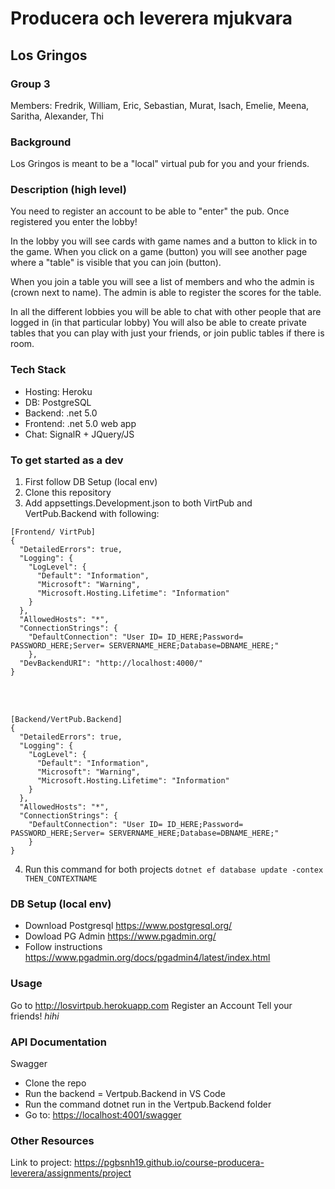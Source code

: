 # Producera och leverera mjukvara


## Los Gringos

### Group 3
Members: Fredrik, William, Eric, Sebastian, Murat, Isach, Emelie, Meena, Saritha, Alexander, Thi

### Background
Los Gringos is meant to be a "local" virtual pub for you and your friends.

### Description (high level)
You need to register an account to be able to "enter" the pub. Once registered you enter the lobby!

In the lobby you will see cards with game names and a button to klick in to the game.
When you click on a game (button) you will see another page where a "table" is visible that you can join (button).

When you join a table you will see a list of members and who the admin is (crown next to name).
The admin is able to register the scores for the table.

In all the different lobbies you will be able to chat with other people that are logged in (in that particular lobby)
You will also be able to create private tables that you can play with just your friends, or join public tables if there is room.

### Tech Stack
- Hosting: Heroku
- DB: PostgreSQL
- Backend: .net 5.0
- Frontend: .net 5.0 web app
- Chat: SignalR + JQuery/JS

### To get started as a dev
1. First follow DB Setup (local env)
2. Clone this repository
3. Add appsettings.Development.json to both VirtPub and VertPub.Backend with following:
````
[Frontend/ VirtPub]
{
  "DetailedErrors": true,
  "Logging": {
    "LogLevel": {
      "Default": "Information",
      "Microsoft": "Warning",
      "Microsoft.Hosting.Lifetime": "Information"
    }
  },
  "AllowedHosts": "*",
  "ConnectionStrings": {
    "DefaultConnection": "User ID= ID_HERE;Password= PASSWORD_HERE;Server= SERVERNAME_HERE;Database=DBNAME_HERE;"
    },
  "DevBackendURI": "http://localhost:4000/"
}
````
</br>

</br>

````
[Backend/VertPub.Backend]
{
  "DetailedErrors": true,
  "Logging": {
    "LogLevel": {
      "Default": "Information",
      "Microsoft": "Warning",
      "Microsoft.Hosting.Lifetime": "Information"
    }
  },
  "AllowedHosts": "*",
  "ConnectionStrings": {
    "DefaultConnection": "User ID= ID_HERE;Password= PASSWORD_HERE;Server= SERVERNAME_HERE;Database=DBNAME_HERE;"
    }
}
````
4. Run this command for both projects `dotnet ef database update -contex THEN_CONTEXTNAME`

### DB Setup (local env)
- Download Postgresql <https://www.postgresql.org/>
- Dowload PG Admin <https://www.pgadmin.org/>
- Follow instructions <https://www.pgadmin.org/docs/pgadmin4/latest/index.html>

### Usage
Go to <http://losvirtpub.herokuapp.com>
Register an Account
Tell your friends! *hihi*

### API Documentation
Swagger
- Clone the repo
- Run the backend = Vertpub.Backend in VS Code
- Run the command dotnet run in the Vertpub.Backend folder
- Go to: <https://localhost:4001/swagger>



### Other Resources
Link to project: <https://pgbsnh19.github.io/course-producera-leverera/assignments/project>
